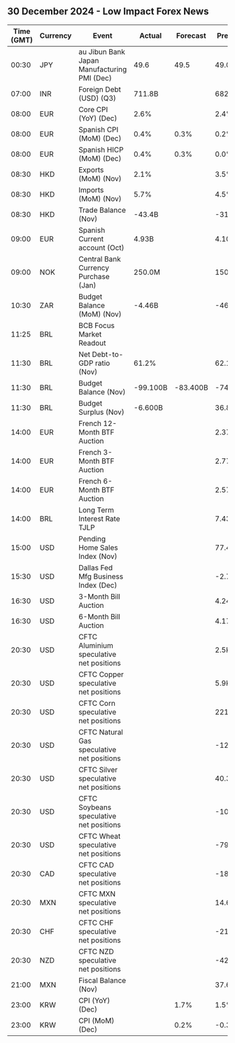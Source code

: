 ## 30 December 2024 - Low Impact Forex News

| Time (GMT) | Currency | Event | Actual | Forecast | Previous |
|------|----------|-------|--------|----------|----------|
| 00:30 | JPY | au Jibun Bank Japan Manufacturing PMI (Dec) | 49.6 | 49.5 | 49.0 |
| 07:00 | INR | Foreign Debt (USD) (Q3) | 711.8B |  | 682.3B |
| 08:00 | EUR | Core CPI (YoY) (Dec) | 2.6% |  | 2.4% |
| 08:00 | EUR | Spanish CPI (MoM) (Dec) | 0.4% | 0.3% | 0.2% |
| 08:00 | EUR | Spanish HICP (MoM) (Dec) | 0.4% | 0.3% | 0.0% |
| 08:30 | HKD | Exports (MoM) (Nov) | 2.1% |  | 3.5% |
| 08:30 | HKD | Imports (MoM) (Nov) | 5.7% |  | 4.5% |
| 08:30 | HKD | Trade Balance (Nov) | -43.4B |  | -31.0B |
| 09:00 | EUR | Spanish Current account (Oct) | 4.93B |  | 4.10B |
| 09:00 | NOK | Central Bank Currency Purchase (Jan) | 250.0M |  | 150.0M |
| 10:30 | ZAR | Budget Balance (MoM) (Nov) | -4.46B |  | -46.08B |
| 11:25 | BRL | BCB Focus Market Readout |  |  |  |
| 11:30 | BRL | Net Debt-to-GDP ratio (Nov) | 61.2% |  | 62.1% |
| 11:30 | BRL | Budget Balance (Nov) | -99.100B | -83.400B | -74.681B |
| 11:30 | BRL | Budget Surplus (Nov) | -6.600B |  | 36.883B |
| 14:00 | EUR | French 12-Month BTF Auction |  |  | 2.372% |
| 14:00 | EUR | French 3-Month BTF Auction |  |  | 2.770% |
| 14:00 | EUR | French 6-Month BTF Auction |  |  | 2.575% |
| 14:00 | BRL | Long Term Interest Rate TJLP |  |  | 7.43% |
| 15:00 | USD | Pending Home Sales Index (Nov) |  |  | 77.4 |
| 15:30 | USD | Dallas Fed Mfg Business Index (Dec) |  |  | -2.7 |
| 16:30 | USD | 3-Month Bill Auction |  |  | 4.240% |
| 16:30 | USD | 6-Month Bill Auction |  |  | 4.170% |
| 20:30 | USD | CFTC Aluminium speculative net positions |  |  | 2.5K |
| 20:30 | USD | CFTC Copper speculative net positions |  |  | 5.9K |
| 20:30 | USD | CFTC Corn speculative net positions |  |  | 221.8K |
| 20:30 | USD | CFTC Natural Gas speculative net positions |  |  | -128.2K |
| 20:30 | USD | CFTC Silver speculative net positions |  |  | 40.3K |
| 20:30 | USD | CFTC Soybeans speculative net positions |  |  | -109.3K |
| 20:30 | USD | CFTC Wheat speculative net positions |  |  | -79.3K |
| 20:30 | CAD | CFTC CAD speculative net positions |  |  | -182.1K |
| 20:30 | MXN | CFTC MXN speculative net positions |  |  | 14.6K |
| 20:30 | CHF | CFTC CHF speculative net positions |  |  | -21.8K |
| 20:30 | NZD | CFTC NZD speculative net positions |  |  | -42.5K |
| 21:00 | MXN | Fiscal Balance (Nov) |  |  | 37.66B |
| 23:00 | KRW | CPI (YoY) (Dec) |  | 1.7% | 1.5% |
| 23:00 | KRW | CPI (MoM) (Dec) |  | 0.2% | -0.3% |
